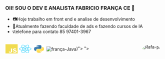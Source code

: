 ###  OII! SOU O DEV E  ANALISTA FABRICIO FRANÇA CE  👋

- 📷Hoje trabalho em front end e analise de desenvolvimento
- 📘Atualmente fazendo faculdade de ads e fazendo cursos de IA 
- 📞telefone para contato 85 97401-3967


<div style="display: inline_block"><br>
  <img align="center" alt="frança-Js" height="30" width="40" src="https://raw.githubusercontent.com/devicons/devicon/master/icons/javascript/javascript-plain.svg">
  <img align="center" alt="frança-React" height="30" width="40" src="https://raw.githubusercontent.com/devicons/devicon/master/icons/react/react-original.svg">
  <img align="center" alt="frança-Python" height="30" width="40" src="https://raw.githubusercontent.com/devicons/devicon/master/icons/python/python-original.svg">
  <img align="center" alt="frança-Java" height="30" width="40" src="[https://cdn.jsdelivr.net/gh/devicons/devicon@v2.15.1/devicon.min.css](https://cdn.jsdelivr.net/gh/devicons/devicon@v2.15.1/devicon.min.css">)">
">
  <img align="right" alt="Rafa-pic" height="150" style="border-radius:50px;" src="https://media.discordapp.net/attachments/639956127056134178/890373478988013628/Publicacoes_Instagram_1_1.png?width=676&height=676">
</div>
